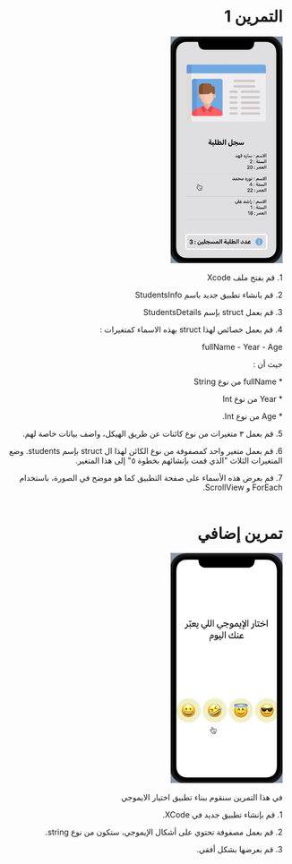   <h1 align="right">التمرين 1 </h1>

<p dir="rtl">
<img src="/cw1.gif" width="200" alt="alt_text" title="image_tooltip">
</p>

<p dir="rtl">
1. قم بفتح ملف Xcode 

<p dir="rtl">
2. قم بانشاء تطبيق جديد باسم StudentsInfo

<p dir="rtl">
3. قم بعمل struct بإسم StudentsDetails 

<p dir="rtl">
4. قم بعمل خصائص لهذا struct بهذه الاسماء كمتغيرات :

<p dir="rtl">
 fullName - Year - Age</p>


<p dir="rtl">
حيث أن : </p>

<p dir="rtl">
* fullName من نوع String 

<p dir="rtl">
* Year من نوع Int 

<p dir="rtl">
* Age من نوع Int.

<p dir="rtl">
5. قم بعمل ٣ متغيرات من نوع كائنات عن طريق الهيكل، واضف بيانات خاصة لهم.

<p dir="rtl">
6. قم بعمل متغير واحد كمصفوفة من نوع الكائن لهذا ال struct بإسم students. وضع المتغيرات الثلاث "الذي قمت بإنشائهم بخطوة ٥" إلى هذا المتغير.

<p dir="rtl">
7. قم بعرض هذه الأسماء على صفحة التطبيق كما هو موضح في الصورة، باستخدام ForEach و ScrollView.



<br>
<br>




  <h1 align="right">تمرين إضافي </h1>

<p dir="rtl">
<img src="/cw2.gif" width="200" alt="alt_text" title="image_tooltip">
</p>

<p dir="rtl">
في هذا التمرين سنقوم ببناء تطبيق اختيار الايموجي</p>

<p dir="rtl">
1. قم بإنشاء تطبيق جديد في XCode.

<p dir="rtl">
2. قم بعمل مصفوفة تحتوي على أشكال الإيموجي، ستكون من نوع string.

<p dir="rtl">
3. قم بعرضها بشكل أفقي.
